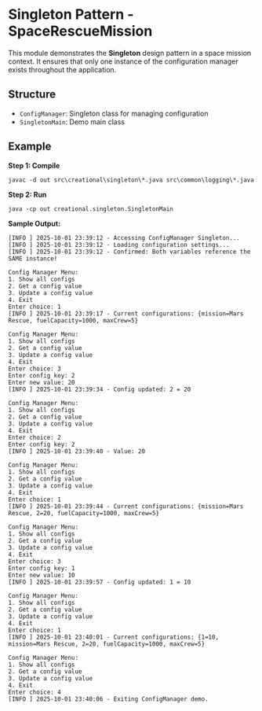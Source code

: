 # Singleton Pattern - SpaceRescueMission

This module demonstrates the **Singleton** design pattern in a space mission context. It ensures that only one instance of the configuration manager exists throughout the application.

## Structure
- `ConfigManager`: Singleton class for managing configuration
- `SingletonMain`: Demo main class

## Example

**Step 1: Compile**
```shell
javac -d out src\creational\singleton\*.java src\common\logging\*.java
```

**Step 2: Run**
```shell
java -cp out creational.singleton.SingletonMain
```

**Sample Output:**
```
[INFO ] 2025-10-01 23:39:12 - Accessing ConfigManager Singleton...
[INFO ] 2025-10-01 23:39:12 - Loading configuration settings...
[INFO ] 2025-10-01 23:39:12 - Confirmed: Both variables reference the SAME instance!

Config Manager Menu:
1. Show all configs
2. Get a config value
3. Update a config value
4. Exit
Enter choice: 1
[INFO ] 2025-10-01 23:39:17 - Current configurations: {mission=Mars Rescue, fuelCapacity=1000, maxCrew=5}

Config Manager Menu:
1. Show all configs
2. Get a config value
3. Update a config value
4. Exit
Enter choice: 3
Enter config key: 2
Enter new value: 20
[INFO ] 2025-10-01 23:39:34 - Config updated: 2 = 20

Config Manager Menu:
1. Show all configs
2. Get a config value
3. Update a config value
4. Exit
Enter choice: 2
Enter config key: 2
[INFO ] 2025-10-01 23:39:40 - Value: 20

Config Manager Menu:
1. Show all configs
2. Get a config value
3. Update a config value
4. Exit
Enter choice: 1
[INFO ] 2025-10-01 23:39:44 - Current configurations: {mission=Mars Rescue, 2=20, fuelCapacity=1000, maxCrew=5}

Config Manager Menu:
1. Show all configs
2. Get a config value
3. Update a config value
4. Exit
Enter choice: 3
Enter config key: 1
Enter new value: 10
[INFO ] 2025-10-01 23:39:57 - Config updated: 1 = 10

Config Manager Menu:
1. Show all configs
2. Get a config value
3. Update a config value
4. Exit
Enter choice: 1
[INFO ] 2025-10-01 23:40:01 - Current configurations: {1=10, mission=Mars Rescue, 2=20, fuelCapacity=1000, maxCrew=5}

Config Manager Menu:
1. Show all configs
2. Get a config value
3. Update a config value
4. Exit
Enter choice: 4
[INFO ] 2025-10-01 23:40:06 - Exiting ConfigManager demo.
```
